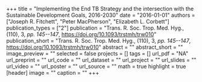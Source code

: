+++
title = "Implementing the End TB Strategy and the intersection with the Sustainable Development Goals, 2016-2030"
date = "2016-01-01"
authors = ["Joseph R. Fitchett", "Peter MacPherson", "Elizabeth L. Corbett"]
publication_types = ["2"]
publication = "Trans. R. Soc. Trop. Med. Hyg., (110), 3, _pp. 145--147_, https://doi.org/10.1093/trstmh/trw010"
publication_short = "Trans. R. Soc. Trop. Med. Hyg., (110), 3, _pp. 145--147_, https://doi.org/10.1093/trstmh/trw010"
abstract = ""
abstract_short = ""
image_preview = ""
selected = false
projects = []
tags = []
url_pdf = "NA"
url_preprint = ""
url_code = ""
url_dataset = ""
url_project = ""
url_slides = ""
url_video = ""
url_poster = ""
url_source = ""
math = true
highlight = true
[header]
image = ""
caption = ""
+++

